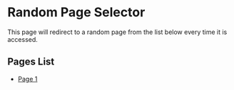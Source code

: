 # Random Page Selector

This page will redirect to a random page from the list below every time it is accessed.

## Pages List
- [Page 1](story1.md)

<script>
    // List of page links
    const pages = [
        "story1/story1.md",
        "story2/story2.md",
    ];

    // Select a random page
    const randomPage = pages[Math.floor(Math.random() * pages.length)];

    // Redirect to the random page
    window.location.href = randomPage;
</script>